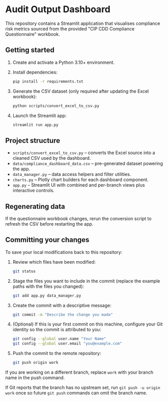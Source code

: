 # Audit Output Dashboard

This repository contains a Streamlit application that visualises compliance risk metrics sourced from the provided "CIP CDD Compliance Questionnaire" workbook.

## Getting started

1. Create and activate a Python 3.10+ environment.
2. Install dependencies:

   ```bash
   pip install -r requirements.txt
   ```
3. Generate the CSV dataset (only required after updating the Excel workbook):

   ```bash
   python scripts/convert_excel_to_csv.py
   ```
4. Launch the Streamlit app:

   ```bash
   streamlit run app.py
   ```

## Project structure

- `scripts/convert_excel_to_csv.py` – converts the Excel source into a cleaned CSV used by the dashboard.
- `data/compliance_dashboard_data.csv` – pre-generated dataset powering the app.
- `data_manager.py` – data access helpers and filter utilities.
- `charts.py` – Plotly chart builders for each dashboard component.
- `app.py` – Streamlit UI with combined and per-branch views plus interactive controls.

## Regenerating data

If the questionnaire workbook changes, rerun the conversion script to refresh the CSV before restarting the app.

## Committing your changes

To save your local modifications back to this repository:

1. Review which files have been modified:

   ```bash
   git status
   ```

2. Stage the files you want to include in the commit (replace the example paths with the files you changed):

   ```bash
   git add app.py data_manager.py
   ```

3. Create the commit with a descriptive message:

   ```bash
   git commit -m "Describe the change you made"
   ```

4. (Optional) If this is your first commit on this machine, configure your Git identity so the commit is attributed to you:

   ```bash
   git config --global user.name "Your Name"
   git config --global user.email "you@example.com"
   ```

5. Push the commit to the remote repository:

   ```bash
   git push origin work
   ```

If you are working on a different branch, replace `work` with your branch name in the push command.

If Git reports that the branch has no upstream set, run `git push -u origin work` once so future `git push` commands can omit the branch name.
